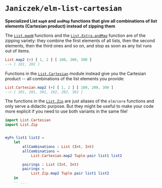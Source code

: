 # `Janiczek/elm-list-cartesian`

**Specialized List `mapN` and `andMap` functions that give all combinations of list elements (Cartesian product) instead of zipping them**

The [`List.mapN`](https://package.elm-lang.org/packages/elm/core/1.0.5/List#map2) functions and the [`List.Extra.andMap`](https://package.elm-lang.org/packages/elm-community/list-extra/8.4.0/List-Extra#andMap) function are of the zipping variety: they combine the first elements of all lists, then the second elements, then the third ones and so on, and stop as soon as any list runs out of items.

```elm
List.map2 (+) [ 1, 2 ] [ 100, 200, 300 ]
--> [ 101, 202 ]
```

Functions in the [`List.Cartesian`](https://package.elm-lang.org/packages/Janiczek/elm-list-cartesian/1.0.0/List-Cartesian) module instead give you the Cartesian product -- all combinations of the list elements you provide:

```elm
List.Cartesian.map2 (+) [ 1, 2 ] [ 100, 200, 300 ]
--> [ 101, 201, 301, 102, 202, 302 ]
```

The functions in the [`List.Zip`](https://package.elm-lang.org/packages/Janiczek/elm-list-cartesian/1.0.0/List-Zip) are just aliases of the `elm/core` functions and only serve a didactic purpose. But they might be useful to make your code more explicit if you need to use both variants in the same file!

```elm
import List.Cartesian
import List.Zip


myFn list1 list2 =
    let
        allCombinations : List (Int, Int)
        allCombinations =
            List.Cartesian.map2 Tuple.pair list1 list2

        pairings : List (Int, Int)
        pairings =
            List.Zip.map2 Tuple.pair list1 list2
    in
    -- ...
```
